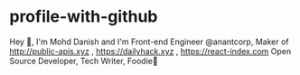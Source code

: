 # profile-with-github
Hey 👋, I'm Mohd Danish and I'm Front-end Engineer @anantcorp, Maker of http://public-apis.xyz , https://dailyhack.xyz , https://react-index.com Open Source Developer, Tech Writer, Foodie🍳

